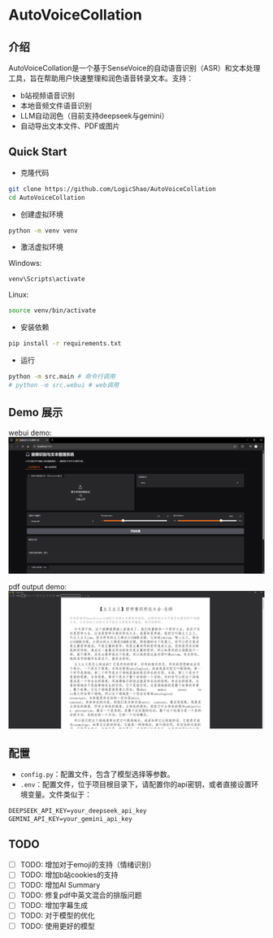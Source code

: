 # AutoVoiceCollation

## 介绍
AutoVoiceCollation是一个基于SenseVoice的自动语音识别（ASR）和文本处理工具，旨在帮助用户快速整理和润色语音转录文本。支持：

- b站视频语音识别
- 本地音频文件语音识别
- LLM自动润色（目前支持deepseek与gemini）
- 自动导出文本文件、PDF或图片

## Quick Start

* 克隆代码
```bash
git clone https://github.com/LogicShao/AutoVoiceCollation
cd AutoVoiceCollation
```

* 创建虚拟环境
```bash
python -m venv venv
```

* 激活虚拟环境

Windows:
```bash
venv\Scripts\activate
```

Linux:
```bash
source venv/bin/activate
```

* 安装依赖
```bash
pip install -r requirements.txt
```

* 运行
```bash
python -m src.main # 命令行调用
# python -m src.webui # web调用
```

## Demo 展示

webui demo:
![](img/webui_demo.png)

pdf output demo:
![](img/pdf_output_demo.png)

## 配置
- `config.py`：配置文件，包含了模型选择等参数。
- `.env`：配置文件，位于项目根目录下，请配置你的api密钥，或者直接设置环境变量。文件类似于：
```dotenv
DEEPSEEK_API_KEY=your_deepseek_api_key
GEMINI_API_KEY=your_gemini_api_key
```

## TODO
- [ ] TODO: 增加对于emoji的支持（情绪识别）
- [ ] TODO: 增加b站cookies的支持
- [ ] TODO: 增加AI Summary
- [ ] TODO: 修复pdf中英文混合的排版问题
- [ ] TODO: 增加字幕生成
- [ ] TODO: 对于模型的优化
- [ ] TODO: 使用更好的模型
